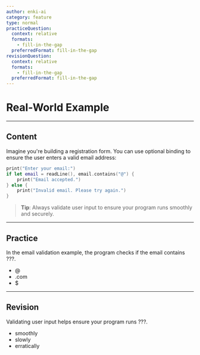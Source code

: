 ```yaml
---
author: enki-ai
category: feature
type: normal
practiceQuestion:
  context: relative
  formats:
    - fill-in-the-gap
  preferredFormat: fill-in-the-gap
revisionQuestion:
  context: relative
  formats:
    - fill-in-the-gap
  preferredFormat: fill-in-the-gap
---
```


# Real-World Example

---
## Content

Imagine you're building a registration form. You can use optional binding to ensure the user enters a valid email address:

```swift
print("Enter your email:")
if let email = readLine(), email.contains("@") {
    print("Email accepted.")
} else {
    print("Invalid email. Please try again.")
}
```

> **Tip**: Always validate user input to ensure your program runs smoothly and securely.

---
## Practice

In the email validation example, the program checks if the email contains ???.

- @
- .com
- $

---
## Revision

Validating user input helps ensure your program runs ???.

- smoothly
- slowly
- erratically
